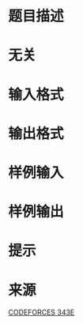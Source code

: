 

# 题目描述



# 无关



# 输入格式



# 输出格式



# 样例输入



# 样例输出



# 提示



# 来源


<p>
<a href="http://codeforces.com/problemset/problem/343/E" target="_blank">CODEFORCES 343E</a> 
</p>
